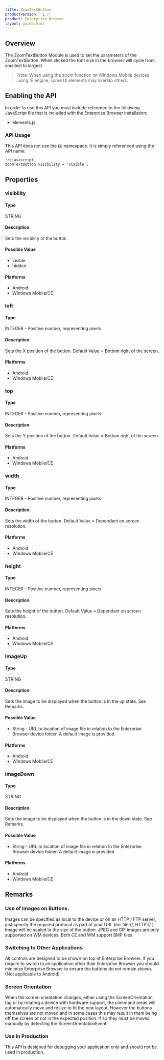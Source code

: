 ```yaml
---
title: ZoomTextButton
productversion: '1.7'
product: Enterprise Browser
layout: guide.html
---
```

## Overview
The ZoomTextButton Module is used to set the parameters of the ZoomTextButton. When clicked the font size in the browser will cycle from smallest to largest.

> Note: When using the zoom function on Windows Mobile devices using IE engine, some UI elements may overlap others.

## Enabling the API
In order to use this API you must include reference to the following JavaScript file that is included with the Enterprise Browser installation:

* elements.js

### API Usage
This API does not use the `EB` namespace. It is simply referenced using the API name:

	:::javascript
	zoomTextButton.visibility = 'visible';

## Properties
### visibility
#### Type
<span class='text-info'>STRING</span>

#### Description
Sets the visibility of the button.

#### Possible Value

* visible
* hidden

#### Platforms

* Android
* Windows Mobile/CE

### left
#### Type
<span class='text-info'>INTEGER</span> - Positive number, representing pixels

#### Description
Sets the X position of the button. Default Value = Bottom right of the screen.

#### Platforms

* Android
* Windows Mobile/CE

### top
#### Type
<span class='text-info'>INTEGER</span> - Positive number, representing pixels

#### Description
Sets the Y position of the button. Default Value = Bottom right of the screen.

#### Platforms

* Android
* Windows Mobile/CE

### width
#### Type
<span class='text-info'>INTEGER</span> - Positive number, representing pixels

#### Description
Sets the width of the button. Default Value = Dependant on screen resolution.

#### Platforms

* Android
* Windows Mobile/CE

### height
#### Type
<span class='text-info'>INTEGER</span> - Positive number, representing pixels

#### Description
Sets the height of the button. Default Value = Dependant on screen resolution.

#### Platforms

* Android
* Windows Mobile/CE

### imageUp
#### Type
<span class='text-info'>STRING</span>

#### Description
Sets the image to be displayed when the button is in the up state. See Remarks.

#### Possible Value

* String - URL to location of image file in relation to the Enterprise Browser device folder. A default image is provided.

#### Platforms

* Android
* Windows Mobile/CE

### imageDown
#### Type
<span class='text-info'>STRING</span>

#### Description
Sets the image to be displayed when the button is in the down state. See Remarks.

#### Possible Value

* String - URL to location of image file in relation to the Enterprise Browser device folder. A default image is provided.

#### Platforms

* Android
* Windows Mobile/CE

## Remarks
### Use of Images on Buttons.
Images can be specified as local to the device or on an HTTP / FTP server, just specify the required protocol as part of your URL (ex: file://\, HTTP:// ). Image will be scaled to the size of the button. JPEG and GIF images are only supported on WM devices. Both CE and WM support BMP files.

### Switching to Other Applications
All controls are designed to be shown on top of Enterprise Browser. If you require to switch to an application other than Enterprise Browser you should minimize Enterprise Browser to ensure the buttons do not remain shown. (Not applicable to Android)

### Screen Orientation
When the screen orientation changes, either using the ScreenOrientation tag or by rotating a device with hardware support, the command areas will automatically move and resize to fit the new layout. However the buttons themselves are not moved and in some cases this may result in them being off the screen or not in the expected position. If so they must be moved manually by detecting the ScreenOrientationEvent.

### Use in Production
This API is designed for debugging your application only and should not be used in production.

